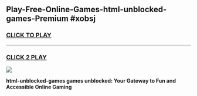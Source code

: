 
## Play-Free-Online-Games-html-unblocked-games-Premium #xobsj
<h3>
<a href="https://premium.freeplayer.one?title=html-unblocked-games&ref=8M">CLICK TO PLAY</a></h3>
<hr>

<h3>
<a href="https://premium.freeplayer.one?title=html-unblocked-games&ref=8M">CLICK 2 PLAY</a>
  
</h3>

<a href="https://premium.freeplayer.one?title=html-unblocked-games&ref=8M"><img src="https://clearcache.store/games.png"></a>


**html-unblocked-games games unblocked: Your Gateway to Fun and Accessible Online Gaming**
